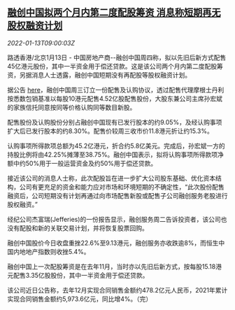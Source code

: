 <!--1642064463000-->
[融创中国拟两个月内第二度配股筹资 消息称短期再无股权融资计划](https://cn.reuters.com/article/sunac-stock-financing-0113-idCNKBS2JN0OY)
------

<div><i>2022-01-13T09:00:03Z</i></div><p>路透香港/北京1月13日 - 中国房地产商--融创中国周四称，拟以先旧后新方式配售45亿港元股份，其中一半资金用于偿还贷款。这是该公司两个月内第二度配股筹资，另据消息人士透露，融创中国短期没有再配股等股权融资计划。</p><p>据公告 <a href="https://www1.hkexnews.hk/listedco/listconews/sehk/2022/0113/2022011300054_c.pdf">here</a>，融创中国周三订立一份配售及认购协议，透过配售代理摩根士丹利按悉数包销基准以每股10港元配售4.52亿股配售股份，大股东兼公司主席孙宏斌的家族信托同意按同等价格认购同等数目新股。</p><p>配售股份及认购股份分别占融创中国现有已发行股本的约9.05%，及经认购事项扩大后已发行股本的约8.30%。配售价较周三收市价11.8港元折让约15.3%。</p><p>认购事项所得款项总额为45.2亿港元，折合约5.8亿美元。完成后，孙宏斌一方的持股比例将由42.25%摊薄至38.75%。融创中国表示，拟将认购事项所得款项净额中约50%用于一般运营资金及约50%用于偿还贷款。</p><p>接近该公司的消息人士称，此次配股旨在进一步扩大公司股东基础、优化资本结构，公司有更充足的资金和能力应对市场和环境短期的不确定性，“此次股份配售融资后，公司短期没有计划再通过向市场配售新股或配售子公司融创服务老股进行股权融资。”</p><p>经纪公司杰富瑞(Jefferies)的一份报告显示，融创服务周二告诉投资者，该公司也没有配股和新的关联交易计划，并将恢复股票回购。</p><p>融创中国股价今日收盘重挫22.6%至9.13港元，融创服务亦收跌逾8%，而恒生中国内地地产指数则收挫5.4%。</p><p>融创中国上一次配股筹资是在去年11月，当时亦以先旧后新方式，按每股15.18港元配售3.35亿股股份，其中一半资金用于偿还贷款。</p><p>该公司近日公告称，去年12月实现合同销售金额约478.2亿元人民币，2021年累计实现合同销售金额约5,973.6亿元，同比增4%。（完）</p>
